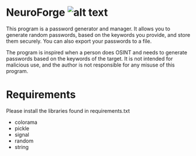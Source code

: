 # NeuroForge ![alt text](Icon_Enemy_Netrunner-1.ico)
This program is a password generator and manager. It allows you to generate random passwords,
based on the keywords you provide, and store them securely. You can also export your passwords to a
file.

The program is inspired when a person does OSINT and needs to generate passwords based on the
keywords of the target. It is not intended for malicious use, and the author is not responsible 
for any misuse of this program.

# Requirements
Please install the libraries found in requirements.txt
* colorama
* pickle
* signal
* random
* string